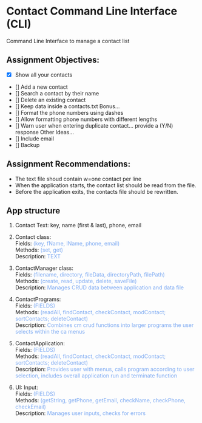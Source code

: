# Contact Command Line Interface (CLI)
Command Line Interface to manage a contact list

## Assignment Objectives:
- [X] Show all your contacts
- [] Add a new contact
- [] Search a contact by their name
- [] Delete an existing contact
- [] Keep data inside a contacts.txt
Bonus...
- [] Format the phone numbers using dashes
- [] Allow formatting phone numbers with different lengths
- [] Warn user when entering duplicate contact... provide a (Y/N) response 
Other Ideas...
- [] Include email
- [] Backup

## Assignment Recommendations:
- The text file shoud contain w=one contact per line
- When the application starts, the contact list should be read from the file. 
- Before the application exits, the contacts file should be rewritten. 

## App structure
1. Contact Text: key, name (first & last), phone, email

2. Contact class: <br/>
   Fields:
   <span style="color:#7ca9f2">
   (key, fName, lName, phone, email) <br/>
   </span>
   Methods:
   <span style="color:#7ca9f2">
   (set, get)<br/>
   </span>
   Description:
   <span style="color:#7ca9f2">
   TEXT
   </span>

3. ContactManager class: <br/>
   Fields:
   <span style="color:#7ca9f2"> 
   (filename, directory, fileData, directoryPath, filePath) <br/>
   </span>
   Methods:
   <span style="color:#7ca9f2">
   (create, read, update, delete, saveFile) <br/> 
   </span> 
   Description:
   <span style="color:#7ca9f2">
   Manages CRUD data between application and data file
   </span>

4. ContactPrograms: <br/>
   Fields:
   <span style="color:#7ca9f2">
   (FIELDS) <br/>
   </span>
   Methods:
   <span style="color:#7ca9f2">
   (readAll, findContact, checkContact, modContact; sortContacts; deleteContact) <br/>
   </span>
   Description:
   <span style="color:#7ca9f2">
    Combines cm crud functions into larger programs the user selects within the ca menus
   </span>
5. ContactApplication: <br/>
   Fields:
   <span style="color:#7ca9f2">
   (FIELDS) <br/>
   </span>
   Methods:
   <span style="color:#7ca9f2">
   (readAll, findContact, checkContact, modContact; sortContacts; deleteContact) <br/>
   </span>
   Description:
   <span style="color:#7ca9f2">
   Provides user with menus, calls program according to user selection, includes overall application run and terminate function
   </span>
6. UI: Input:  <br/>
   Fields:
   <span style="color:#7ca9f2">
   (FIELDS) <br/>
   </span>
   Methods:
   <span style="color:#7ca9f2">
   (getString, getPhone, getEmail, checkName, checkPhone, checkEmail) <br/>
   </span>
   Description:
   <span style="color:#7ca9f2">
   Manages user inputs, checks for errors
   </span>


